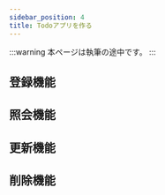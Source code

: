 ```yaml
---
sidebar_position: 4
title: Todoアプリを作る
---
```


:::warning
本ページは執筆の途中です。
:::

## 登録機能

## 照会機能

## 更新機能

## 削除機能
